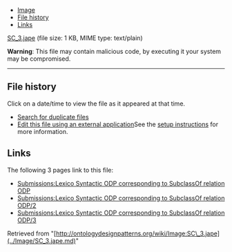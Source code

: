 * [Image](../Image/SC_3.jape.md#file)
* [File history](../Image/SC_3.jape.md#filehistory)
* [Links](../Image/SC_3.jape.md#filelinks)


[SC\_3.jape](../images/9/90/SC_3.jape "SC 3.jape")‎
 (file size: 1 KB, MIME type: text/plain)




__Warning__: This file may contain malicious code, by executing it your system may be compromised.

---



## File history

Click on a date/time to view the file as it appeared at that time.



  
* [Search for duplicate files](http://ontologydesignpatterns.org/wiki/Special:FileDuplicateSearch/SC_3.jape "Special:FileDuplicateSearch/SC 3.jape")
* [Edit this file using an external application](http://ontologydesignpatterns.org/wiki/index.php?title=Image:SC_3.jape&action=edit&externaledit=true&mode=file "Image:SC 3.jape")See the [setup instructions](http://www.mediawiki.org/wiki/Manual:External_editors "http://www.mediawiki.org/wiki/Manual:External_editors") for more information.

## Links



The following 3 pages link to this file:


* [Submissions:Lexico Syntactic ODP corresponding to SubclassOf relation ODP](../Submissions/Lexico_Syntactic_ODP_corresponding_to_SubclassOf_relation_ODP.md "Submissions:Lexico Syntactic ODP corresponding to SubclassOf relation ODP")
* [Submissions:Lexico Syntactic ODP corresponding to SubclassOf relation ODP/2](../Submissions/Lexico_Syntactic_ODP_corresponding_to_SubclassOf_relation_ODP/2.md "Submissions:Lexico Syntactic ODP corresponding to SubclassOf relation ODP/2")
* [Submissions:Lexico Syntactic ODP corresponding to SubclassOf relation ODP/3](../Submissions/Lexico_Syntactic_ODP_corresponding_to_SubclassOf_relation_ODP/3.md "Submissions:Lexico Syntactic ODP corresponding to SubclassOf relation ODP/3")


Retrieved from "[http://ontologydesignpatterns.org/wiki/Image:SC\_3.jape](../Image/SC_3.jape.md)"